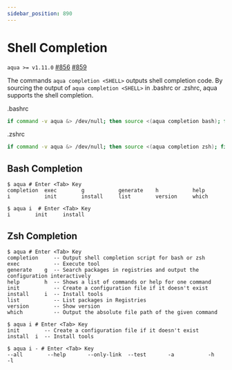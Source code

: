 ```yaml
---
sidebar_position: 890
---
```


# Shell Completion

`aqua >= v1.11.0` [#856](https://github.com/clivm/aqua/issues/856) [#859](https://github.com/clivm/aqua/pull/859)

The commands `aqua completion <SHELL>` outputs shell completion code.
By sourcing the output of `aqua completion <SHELL>` in .bashrc or .zshrc,
aqua supports the shell completion.

.bashrc

```sh
if command -v aqua &> /dev/null; then source <(aqua completion bash); fi
```

.zshrc

```sh
if command -v aqua &> /dev/null; then source <(aqua completion zsh); fi
```

## Bash Completion

```console
$ aqua # Enter <Tab> Key
completion  exec        g           generate    h           help        i           init        install     list        version     which
```

```console
$ aqua i  # Enter <Tab> Key
i        init     install
```

## Zsh Completion

```console
$ aqua # Enter <Tab> Key
completion     -- Output shell completion script for bash or zsh
exec           -- Execute tool
generate    g  -- Search packages in registries and output the configuration interactively
help        h  -- Shows a list of commands or help for one command
init           -- Create a configuration file if it doesn't exist
install     i  -- Install tools
list           -- List packages in Registries
version        -- Show version
which          -- Output the absolute file path of the given command
```

```console
$ aqua i # Enter <Tab> Key
init        -- Create a configuration file if it doesn't exist
install  i  -- Install tools
```

```console
$ aqua i - # Enter <Tab> Key
--all        --help       --only-link  --test       -a           -h           -l
```


